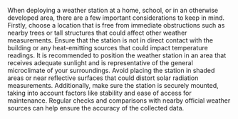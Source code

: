 When deploying a weather station at a home, school, or in an otherwise developed area, there are a few important considerations to keep in mind. Firstly, choose a location that is free from immediate obstructions such as nearby trees or tall structures that could affect other weather measurements. Ensure that the station is not in direct contact with the building or any heat-emitting sources that could impact temperature readings. It is recommended to position the weather station in an area that receives adequate sunlight and is representative of the general microclimate of your surroundings. Avoid placing the station in shaded areas or near reflective surfaces that could distort solar radiation measurements. Additionally, make sure the station is securely mounted, taking into account factors like stability and ease of access for maintenance. Regular checks and comparisons with nearby official weather sources can help ensure the accuracy of the collected data.

